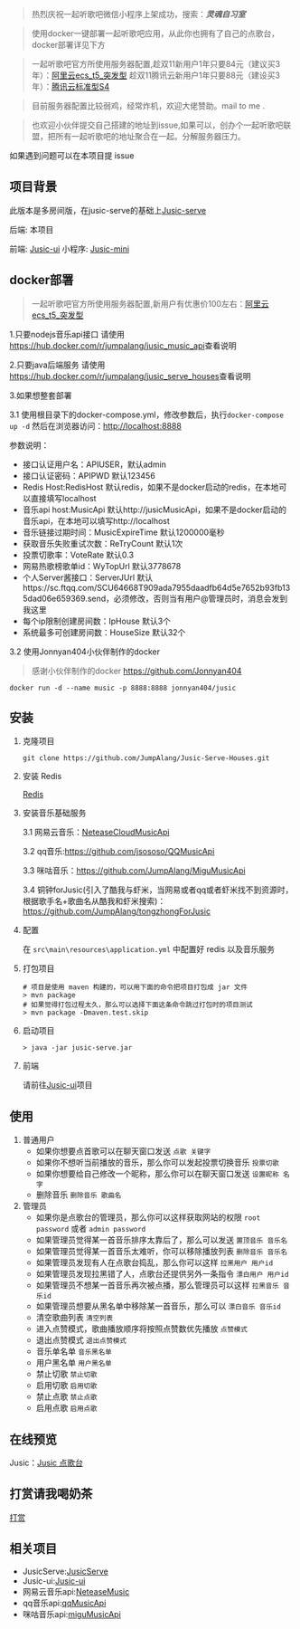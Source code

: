 > 热烈庆祝一起听歌吧微信小程序上架成功，搜索：***灵魂自习室***

> 使用docker一键部署一起听歌吧应用，从此你也拥有了自己的点歌台，docker部署详见下方

> 一起听歌吧官方所使用服务器配置,趁双11新用户1年只要84元（建议买3年）：[阿里云ecs_t5_突发型](https://www.aliyun.com/minisite/goods?userCode=ze4tzlf9&share_source=copy_link)
> 趁双11腾讯云新用户1年只要88元（建设买3年）：[腾讯云标准型S4](https://cloud.tencent.com/act/cps/redirect?redirect=10140&cps_key=52c40793a9f078023fbc4d27eee65032&from=activity)

> 目前服务器配置比较弱鸡，经常炸机，欢迎大佬赞助。mail to me .

> 也欢迎小伙伴提交自己搭建的地址到issue,如果可以，创办个一起听歌吧联盟，把所有一起听歌吧的地址聚合在一起。分解服务器压力。


如果遇到问题可以在本项目提 issue


## 项目背景

此版本是多房间版，在jusic-serve的基础上[Jusic-serve](https://github.com/JumpAlang/Jusic-serve)

后端: 本项目

前端: [Jusic-ui](https://github.com/JumpAlang/Jusic-ui/tree/jusic-ui-houses)
小程序: [Jusic-mini](https://github.com/JumpAlang/Jusic_mini)



## docker部署
> 一起听歌吧官方所使用服务器配置,新用户有优惠价100左右：[阿里云ecs_t5_突发型](https://www.aliyun.com/minisite/goods?userCode=ze4tzlf9&share_source=copy_link)
>
1.只要nodejs音乐api接口
  请使用<https://hub.docker.com/r/jumpalang/jusic_music_api>查看说明
   
2.只要java后端服务
  请使用<https://hub.docker.com/r/jumpalang/jusic_serve_houses>查看说明
  
3.如果想整套部署

 3.1 使用根目录下的docker-compose.yml，修改参数后，执行`docker-compose up -d` 然后在浏览器访问：<http://localhost:8888>
 
  参数说明：
  * 接口认证用户名：APIUSER，默认admin
  * 接口认证密码：APIPWD 默认123456 
  * Redis Host:RedisHost 默认redis，如果不是docker启动的redis，在本地可以直接填写localhost
  * 音乐api host:MusicApi 默认http://jusicMusicApi，如果不是docker启动的音乐api，在本地可以填写http://localhost
  * 音乐链接过期时间：MusicExpireTime 默认1200000毫秒
  * 获取音乐失败重试次数：ReTryCount 默认1次
  * 投票切歌率：VoteRate 默认0.3 
  * 网易热歌榜歌单id：WyTopUrl 默认3778678
  * 个人Server酱接口：ServerJUrl 默认https://sc.ftqq.com/SCU64668T909ada7955daadfb64d5e7652b93fb135dad06e659369.send，必须修改，否则当有用户@管理员时，消息会发到我这里
  * 每个ip限制创建房间数：IpHouse 默认3个
  * 系统最多可创建房间数：HouseSize 默认32个
 
 3.2 使用Jonnyan404小伙伴制作的docker
> 感谢小伙伴制作的docker <https://github.com/Jonnyan404>


`docker run -d --name music -p 8888:8888 jonnyan404/jusic`


## 安装

1. 克隆项目

   ```
   git clone https://github.com/JumpAlang/Jusic-Serve-Houses.git
   ```

   

2. 安装 Redis

   [Redis](https://redis.io/)

3. 安装音乐基础服务

   3.1 网易云音乐：[NeteaseCloudMusicApi](https://github.com/Binaryify/NeteaseCloudMusicApi)
   
   3.2 qq音乐:<https://github.com/jsososo/QQMusicApi>
   
   3.3 咪咕音乐：<https://github.com/JumpAlang/MiguMusicApi>
   
   3.4 铜钟forJusic(引入了酷我与虾米，当网易或者qq或者虾米找不到资源时，根据歌手名+歌曲名从酷我和虾米搜索)：<https://github.com/JumpAlang/tongzhongForJusic>
4. 配置

   在 `src\main\resources\application.yml` 中配置好 redis 以及音乐服务

5. 打包项目

   ```
   # 项目是使用 maven 构建的，可以用下面的命令把项目打包成 jar 文件
   > mvn package
   # 如果觉得打包过程太久，那么可以选择下面这条命令跳过打包时的项目测试
   > mvn package -Dmaven.test.skip
   ```

   

6. 启动项目

   ```
   > java -jar jusic-serve.jar
   ```

   

7. 前端

   请前往[Jusic-ui](https://github.com/JumpAlang/Jusic-ui/tree/jusic-ui-houses)项目



## 使用

1. 普通用户
   - 如果你想要点首歌可以在聊天窗口发送 `点歌 关键字`
   - 如果你不想听当前播放的音乐，那么你可以发起投票切换音乐 `投票切歌`
   - 如果你想要给自己修改一个昵称，那么你可以在聊天窗口发送 `设置昵称 名字`
   - 删除音乐 `删除音乐 歌曲名`
2. 管理员
   - 如果你是点歌台的管理员，那么你可以这样获取网站的权限 `root password` 或者 `admin password`
   - 如果管理员觉得某一首音乐排序太靠后了，那么可以发送 `置顶音乐 音乐名`
   - 如果管理员觉得某一首音乐太难听，你可以移除播放列表 `删除音乐 音乐名`
   - 如果管理员发现有人在点歌台捣乱，那么你可以这样 `拉黑用户 用户id`
   - 如果管理员发现拉黑错了人，点歌台还提供另外一条指令 `漂白用户 用户id`
   - 如果管理员不想某一首音乐再次被点播，那么管理员可以这样 `拉黑音乐 音乐id`
   - 如果管理员想要从黑名单中移除某一首音乐，那么可以 `漂白音乐 音乐id`
   - 清空歌曲列表 `清空列表`
   - 进入点赞模式，歌曲播放顺序将按照点赞数优先播放 `点赞模式`
   - 退出点赞模式 `退出点赞模式`
   - 音乐单名单 `音乐黑名单`
   - 用户黑名单 `用户黑名单`
   - 禁止切歌 `禁止切歌`
   - 启用切歌 `启用切歌`
   - 禁止点歌 `禁止点歌`
   - 启用点歌 `启用点歌`



## 在线预览

Jusic：[Jusic 点歌台](http://music.alang.run)

## 打赏请我喝奶茶
[打赏](http://www.alang.run/sponsor)



## 相关项目

* JusicServe:[JusicServe](https://github.com/hanhuoer/Jusic-serve)
* Jusic-ui:[Jusic-ui](https://github.com/hanhuoer/Jusic-ui)
* 网易云音乐api:[NeteaseMusic](https://github.com/jsososo/NeteaseMusic)
* qq音乐api:[qqMusicApi](https://github.com/jsososo/QQMusicApi)
* 咪咕音乐api:[miguMusicApi](https://github.com/jsososo/MiguMusicApi)



